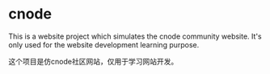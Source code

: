 # cnode
This is a website project which simulates the cnode community website. It's only used for the website development learning purpose.

这个项目是仿cnode社区网站，仅用于学习网站开发。



